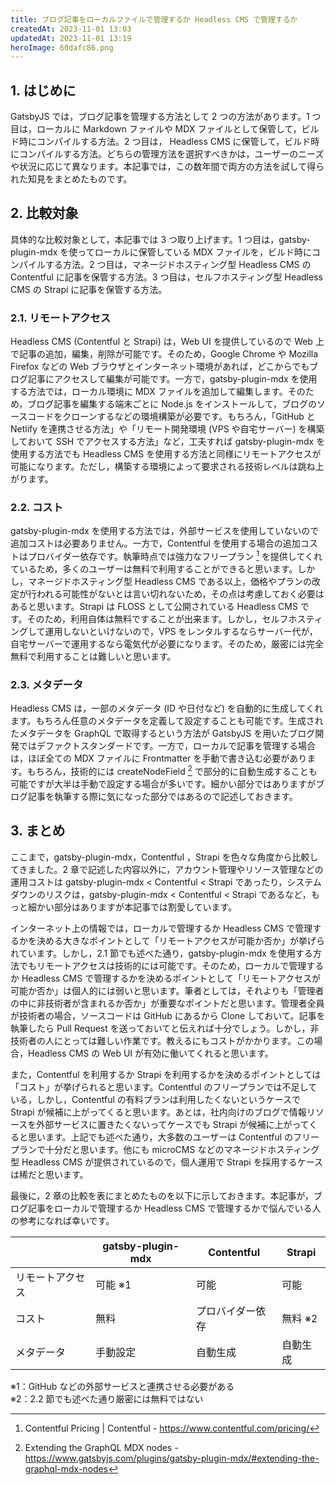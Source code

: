 ```yaml
---
title: ブログ記事をローカルファイルで管理するか Headless CMS で管理するか
createdAt: 2023-11-01 13:03
updatedAt: 2023-11-01 13:19
heroImage: 60dafc86.png
---
```


## 1. はじめに

GatsbyJS では，ブログ記事を管理する方法として 2 つの方法があります。1 つ目は，ローカルに Markdown ファイルや MDX ファイルとして保管して，ビルド時にコンパイルする方法。2 つ目は， Headless CMS に保管して，ビルド時にコンパイルする方法。どちらの管理方法を選択すべきかは，ユーザーのニーズや状況に応じて異なります。本記事では，この数年間で両方の方法を試して得られた知見をまとめたものです。

## 2. 比較対象

具体的な比較対象として，本記事では 3 つ取り上げます。1 つ目は，gatsby-plugin-mdx を使ってローカルに保管している MDX ファイルを，ビルド時にコンパイルする方法。2 つ目は，マネージドホスティング型 Headless CMS の Contentful に記事を保管する方法。3 つ目は，セルフホスティング型 Headless CMS の Strapi に記事を保管する方法。

### 2.1. リモートアクセス

Headless CMS (Contentful と Strapi) は，Web UI を提供しているので Web 上で記事の追加，編集，削除が可能です。そのため，Google Chrome や Mozilla Firefox などの Web ブラウザとインターネット環境があれば，どこからでもブログ記事にアクセスして編集が可能です。一方で，gatsby-plugin-mdx を使用する方法では，ローカル環境に MDX ファイルを追加して編集します。そのため，ブログ記事を編集する端末ごとに Node.js をインストールして，ブログのソースコードをクローンするなどの環境構築が必要です。もちろん，「GitHub と Netlify を連携させる方法」や「リモート開発環境 (VPS や自宅サーバー) を構築しておいて SSH でアクセスする方法」など，工夫すれば gatsby-plugin-mdx を使用する方法でも Headless CMS を使用する方法と同様にリモートアクセスが可能になります。ただし，構築する環境によって要求される技術レベルは跳ね上がります。

### 2.2. コスト

gatsby-plugin-mdx を使用する方法では，外部サービスを使用していないので追加コストは必要ありません。一方で，Contentful を使用する場合の追加コストはプロバイダー依存です。執筆時点では強力なフリープラン [^1] を提供してくれているため，多くのユーザーは無料で利用することができると思います。しかし，マネージドホスティング型 Headless CMS である以上，価格やプランの改定が行われる可能性がないとは言い切れないため，その点は考慮しておく必要はあると思います。Strapi は FLOSS として公開されている Headless CMS です。そのため，利用自体は無料ですることが出来ます。しかし，セルフホスティングして運用しないといけないので，VPS をレンタルするならサーバー代が，自宅サーバーで運用するなら電気代が必要になります。そのため，厳密には完全無料で利用することは難しいと思います。

[^1]: Contentful Pricing | Contentful - https://www.contentful.com/pricing/

### 2.3. メタデータ

Headless CMS は，一部のメタデータ (ID や日付など) を自動的に生成してくれます。もちろん任意のメタデータを定義して設定することも可能です。生成されたメタデータを GraphQL で取得するという方法が GatsbyJS を用いたブログ開発ではデファクトスタンダードです。一方で，ローカルで記事を管理する場合は，ほぼ全ての MDX ファイルに Frontmatter を手動で書き込む必要があります。もちろん，技術的には createNodeField [^2] で部分的に自動生成することも可能ですが大半は手動で設定する場合が多いです。細かい部分ではありますがブログ記事を執筆する際に気になった部分ではあるので記述しておきます。

[^2]: Extending the GraphQL MDX nodes - https://www.gatsbyjs.com/plugins/gatsby-plugin-mdx/#extending-the-graphql-mdx-nodes

## 3. まとめ

ここまで，gatsby-plugin-mdx，Contentful ，Strapi を色々な角度から比較してきました。2 章で記述した内容以外に，アカウント管理やリソース管理などの運用コストは gatsby-plugin-mdx < Contentful < Strapi であったり，システムダウンのリスクは，gatsby-plugin-mdx < Contentful < Strapi であるなど，もっと細かい部分はありますが本記事では割愛しています。

インターネット上の情報では，ローカルで管理するか Headless CMS で管理するかを決める大きなポイントとして「リモートアクセスが可能か否か」が挙げられています。しかし，2.1 節でも述べた通り，gatsby-plugin-mdx を使用する方法でもリモートアクセスは技術的には可能です。そのため，ローカルで管理するか Headless CMS で管理するかを決めるポイントとして「リモートアクセスが可能か否か」は個人的には弱いと思います。筆者としては，それよりも「管理者の中に非技術者が含まれるか否か」が重要なポイントだと思います。管理者全員が技術者の場合，ソースコードは GitHub にあるから Clone しておいて。記事を執筆したら Pull Request を送っておいてと伝えれば十分でしょう。しかし，非技術者の人にとっては難しい作業です。教えるにもコストがかかります。この場合，Headless CMS の Web UI が有効に働いてくれると思います。

また，Contentful を利用するか Strapi を利用するかを決めるポイントとしては「コスト」が挙げられると思います。Contentful のフリープランでは不足している，しかし，Contentful の有料プランは利用したくないというケースで Strapi が候補に上がってくると思います。あとは，社内向けのブログで情報リソースを外部サービスに置きたくないってケースでも Strapi が候補に上がってくると思います。上記でも述べた通り，大多数のユーザーは Contentful のフリープランで十分だと思います。他にも microCMS などのマネージドホスティング型 Headless CMS が提供されているので，個人運用で Strapi を採用するケースは稀だと思います。

最後に，2 章の比較を表にまとめたものを以下に示しておきます。本記事が，ブログ記事をローカルで管理するか Headless CMS で管理するかで悩んでいる人の参考になれば幸いです。

|                  | gatsby-plugin-mdx | Contentful       | Strapi   |
| ---------------- | ----------------- | ---------------- | -------- |
| リモートアクセス | 可能 ※1           | 可能             | 可能     |
| コスト           | 無料              | プロバイダー依存 | 無料 ※2  |
| メタデータ       | 手動設定          | 自動生成         | 自動生成 |

※1：GitHub などの外部サービスと連携させる必要がある  
※2：2.2 節でも述べた通り厳密には無料ではない
